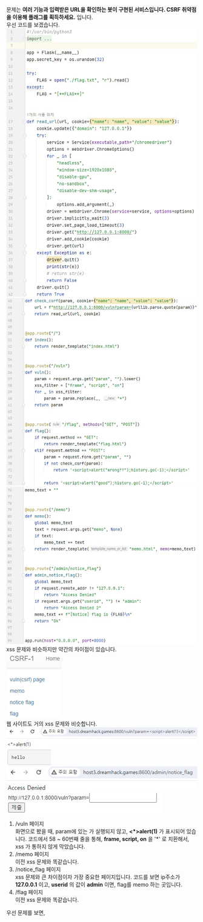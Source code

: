 문제는 **여러 기능과 입력받은 URL을 확인하는 봇이 구현된 서비스입니다. CSRF 취약점을 이용해 플래그를 획득하세요.** 입니다.  
우선 코드를 보겠습니다.  
<img src="1.jpg"> <img src="2.jpg"> <img src="3.jpg">  
xss 문제와 비슷하지만 약간의 차이점이 있습니다.  
<img src="4.jpg">  
웹 사이트도 거의 xss 문제와 비슷합니다.  
<img src="5.jpg"> <img src="6.jpg"> <img src="7.jpg"> <img src="8.jpg">  
1. /vuln 페이지  
화면으로 봤을 때, param에 있는 **<script>alert(1)</script>** 가 실행되지 않고, **<*>alert(1)** 가 표시되어 있습니다.
코드에서 58 ~ 60번째 줄을 통해, **frame, script, on** 을 '*' 로 치환해서, xss 가 통하지 않게 막았습니다.
2. /memo 페이지   
이전 xss 문제와 똑같습니다.
3. /notice_flag 페이지  
xss 문제와 큰 차이점이자 가장 중요한 페이지입니다.
코드를 보면 ip주소가 **127.0.0.1** 이고, **userid** 의 값이 **admin** 이면, flag를 memo 하는 곳입니다.
4. /flag 페이지  
이전 xss 문제와 똑같습니다.

우선 문제를 보면, **<script>** 등을 통한 xss를 할 수 없다는 것을 알 수 있습니다.  
여기서 사용할 수 있는 태그가 **<img>** 태그입니다.  
비록 이전 xss-2 에서는 
```html
<img src="" onerror="">
```
를 이용해 **onerror를 사용**했지만, 이번에는 on 을 필터링하기 때문에 **그냥 src에 공격코드**를 바로 넣을 수 있습니다.  
그런데, 여기서 중요한 점은 이 문제에서 가장 중요한 페이지인 **/notice_flag** 페이지에서 **flag를 memo** 할 수 있습니다.  
따라서 저희는 **/notice_flag** 를 이용해 문제를 풀 것입니다.  
먼저, **<img src=>** 에서 src에 넣을 주소를 만들면 됩니다.  
**ip주소는 127.0.0.1** 이면 되고, **경로는 코드를 보면 /admin/notice_flag** 이고, **userid의 value가 admin** 이면 되므로 다음과 같이 코드를 작성할 수 있습니다.  
```html
<img src="http://127.0.0.1:8000/admin/notice_flag?userid=admin">
```
<img src="9.jpg">  
따라서 다음과 같이 공격코드를 넣으면 성공입니다.  
<img src="10.jpg">  

따라서 정답은 **DH{11a230801ad0b80d52b996cbe203e83d}** 입니다.  
